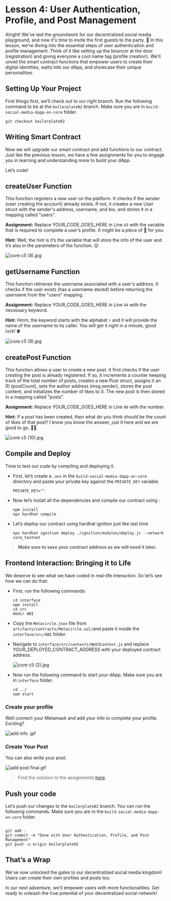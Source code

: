 # Lesson 4: User Authentication, Profile, and Post Management

Alright! We've laid the groundwork for our decentralized social media playground, and now it's time to invite the first guests to the party. 🎉 In this lesson, we're diving into the essential steps of user authentication and profile management. Think of it like setting up the bouncer at the door (registration) and giving everyone a cool name tag (profile creation).  We'll unveil the smart contract functions that empower users to create their digital identities, waltz into our dApp, and showcase their unique personalities.

## Setting Up Your Project

First things first, we’ll check out to our right branch. Run the following command to be at the `boilerplate02` branch. Make sure you are in `build-social-media-dapp-on-core` folder.

```
git checkout boilerplate02
```

## Writing Smart Contract

Now we will upgrade our smart contract and add functions to our contract. Just like the previous lesson, we have a few assignments for you to engage you in learning and understanding more to build your dApp. 

Let’s code!

## createUser **Function**

This function registers a new user on the platform. It checks if the sender (user creating the account) already exists. If not, it creates a new User struct with the sender's address, username, and bio, and stores it in a mapping called "users".

**Assignment:** Replace YOUR_CODE_GOES_HERE in Line `43` with the variable that is required to complete a user’s profile. It might be a piece of 🍰 for you.

**Hint:** Well, the hint is it’s the variable that will store the info of the user and it’s also in the parameters of the function. 😉

![core c5 (8).jpg](https://github.com/0xmetaschool/Learning-Projects/blob/main/assests_for_all/core-c5-build-decentralized-sm-dapp/4.%20User%20Authentication,%20Profile,%20and%20Post%20Management/core_c5_(8).jpg?raw=true)

## getUsername Function

This function retrieves the username associated with a user's address. It checks if the user exists (has a username stored) before returning the username from the "users" mapping.

**Assignment:** Replace YOUR_CODE_GOES_HERE in Line `44` with the necessary keyword.

**Hint:** Hmm, the keyword starts with the alphabet `r` and it will provide the name of the username to its caller. You will get it right in a minute, good luck! 🍀 

![core c5 (9).jpg](https://github.com/0xmetaschool/Learning-Projects/blob/main/assests_for_all/core-c5-build-decentralized-sm-dapp/4.%20User%20Authentication,%20Profile,%20and%20Post%20Management/core_c5_(9).jpg?raw=true)

## createPost Function

This function allows a user to create a new post. It first checks if the user creating the post is already registered. If so, it increments a counter keeping track of the total number of posts, creates a new Post struct, assigns it an ID (postCount), sets the author address (msg.sender), stores the post content, and initializes the number of likes to 0. The new post is then stored in a mapping called "posts".

**Assignment:** Replace YOUR_CODE_GOES_HERE in Line `60` with the number.

**Hint:** If a post has been created, then what do you think should be the count of likes of that post? I know you know the answer, just it here and we are good to go. 💪🏼

![core c5 (10).jpg](https://github.com/0xmetaschool/Learning-Projects/blob/main/assests_for_all/core-c5-build-decentralized-sm-dapp/4.%20User%20Authentication,%20Profile,%20and%20Post%20Management/core_c5_(10).jpg?raw=true)

## Compile and Deploy

Time to test our code by compiling and deploying it.

- First, let’s create a `.env` in the `build-social-media-dapp-on-core` directory and paste your private key against the `PRIVATE_KEY` variable.
    
    ```
    PRIVATE_KEY=""
    ```
    
- Now let’s install all the dependencies and compile our contract using :
    
    ```
    npm install 
    npx hardhat compile
    ```
    
- Let’s deploy our contract using hardhat ignition just like last time
    
    ```
    npx hardhat ignition deploy ./ignition/modules/deploy.js --network core_testnet
    ```
    

> **Make sure to save your contract address as we will need it later.**
> 

## Frontend Interaction: Bringing it to Life

We deserve to see what we have coded in real-life interaction. So let’s see how we can do that:

- First, run the following commands:
    
    ```
    cd interface
    npm install
    cd src
    mkdir ABI
    ```
    
- Copy the `Metacircle.json` file from `artifacts/contracts/Metacircle.sol/`and paste it inside the `interface/src/ABI` folder.
- Navigate to `interface/src/contexts/Web3Context.js` and replace YOUR_DEPLOYED_CONTRACT_ADDRESS with your deployed contract address.
    
    ![core c5 (2).jpg](https://github.com/0xmetaschool/Learning-Projects/blob/main/assests_for_all/core-c5-build-decentralized-sm-dapp/4.%20User%20Authentication,%20Profile,%20and%20Post%20Management/core_c5_(2).jpg?raw=true)
    
- Now run the following command to start your dApp. Make sure you are in `interface` folder.
    
    ```
    cd ../
    npm start
    ```
    

### Create your profile

Well connect your Metamask and add your info to complete your profile. Exciting?

![add info .gif](https://github.com/0xmetaschool/Learning-Projects/blob/main/assests_for_all/core-c5-build-decentralized-sm-dapp/4.%20User%20Authentication,%20Profile,%20and%20Post%20Management/add_info_.gif?raw=true)

### Create Your Post

You can also write your post:

![add post final.gif](https://github.com/0xmetaschool/Learning-Projects/blob/main/assests_for_all/core-c5-build-decentralized-sm-dapp/4.%20User%20Authentication,%20Profile,%20and%20Post%20Management/add_post_final.gif?raw=true)

> Find the solution to the assignments [here](https://github.com/0xmetaschool/build-social-media-dapp-on-core/blob/solution-to-assigments/contracts/Metacircle_02.sol).
> 

## Push your code

Let’s push our changes to the `boilerplate02` branch. You can run the following commands. Make sure you are in the `build-social-media-dapp-on-core` folder.

```

git add .
git commit -m "Done with User Authentication, Profile, and Post Management"
git push -u origin boilerplate02
```

## That’s a Wrap

We've now unlocked the gates to our decentralized social media kingdom! Users can create their own profiles and posts too.

In our next adventure, we'll empower users with more functionalities. Get ready to unleash the true potential of your decentralized social network!
